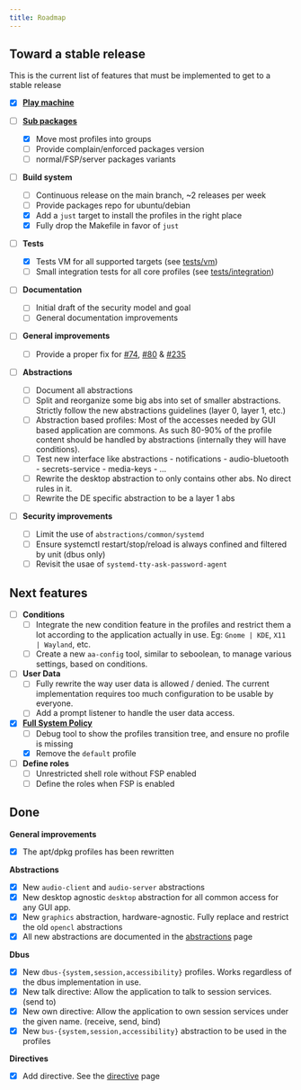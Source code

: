 ```yaml
---
title: Roadmap
---
```


## Toward a stable release

This is the current list of features that must be implemented to get to a stable release

- [x] **[Play machine](https://github.com/roddhjav/play)**

- [ ] **[Sub packages](https://github.com/roddhjav/apparmor.d/issues/464)**
    - [x] Move most profiles into groups
    - [ ] Provide complain/enforced packages version
    - [ ] normal/FSP/server packages variants

- [ ] **Build system**
    - [ ] Continuous release on the main branch, ~2 releases per week
    - [ ] Provide packages repo for ubuntu/debian
    - [x] Add a `just` target to install the profiles in the right place
    - [x] Fully drop the Makefile in favor of `just`

- [ ] **Tests**
    - [x] Tests VM for all supported targets (see [tests/vm](vm.md))
    - [ ] Small integration tests for all core profiles (see [tests/integration](integration.md))

- [ ] **Documentation**
    - [ ] Initial draft of the security model and goal
    - [ ] General documentation improvements

- [ ] **General improvements**
    - [ ] Provide a proper fix for [#74](https://github.com/roddhjav/apparmor.d/issues/74), [#80](https://github.com/roddhjav/apparmor.d/issues/80) & [#235](https://github.com/roddhjav/apparmor.d/issues/235)

- [ ] **Abstractions**
   - [ ] Document all abstractions
   - [ ] Split and reorganize some big abs into set of smaller abstractions.
         Strictly follow the new abstractions guidelines (layer 0, layer 1, etc.)
   - [ ] Abstraction based profiles:
         Most of the accesses needed by GUI based application are commons. As such 80-90% of the profile content should be handled by abstractions (internally they will have conditions).
   - [ ] Test new interface like abstractions
            - notifications
            - audio-bluetooth
            - secrets-service
            - media-keys
            - ...
    - [ ] Rewrite the desktop abstraction to only contains other abs. No direct rules in it.
    - [ ] Rewrite the DE specific abstraction to be a layer 1 abs

- [ ] **Security improvements**
    - [ ] Limit the use of `abstractions/common/systemd`
    - [ ] Ensure systemctl restart/stop/reload is always confined and filtered by unit (dbus only)
    - [ ] Revisit the usae of `systemd-tty-ask-password-agent`

## Next features

- [ ] **Conditions**
    - [ ] Integrate the new condition feature in the profiles and restrict them a lot according to the application actually in use. Eg: `Gnome | KDE`, `X11 | Wayland`, etc.
    - [ ] Create a new `aa-config` tool, similar to seboolean, to manage various settings, based on conditions.

- [ ] **User Data**
    - [ ] Fully rewrite the way user data is allowed / denied. The current implementation requires too much configuration to be usable by everyone.
    - [ ] Add a prompt listener to handle the user data access.

- [x] **[Full System Policy](https://github.com/roddhjav/apparmor.d/issues/252)**
    - [ ] Debug tool to show the profiles transition tree, and ensure no profile is missing
    - [x] Remove the `default` profile

- [ ] **Define roles**
    - [ ] Unrestricted shell role without FSP enabled
    - [ ] Define the roles when FSP is enabled

## Done

**General improvements**

- [x] The apt/dpkg profiles has been rewritten

**Abstractions**

- [x] New `audio-client` and `audio-server` abstractions
- [x] New desktop agnostic `desktop` abstraction for all common access for any GUI app. 
- [x] New `graphics` abstraction, hardware-agnostic. Fully replace and restrict the old `opencl` abstractions
- [x] All new abstractions are documented in the [abstractions](abstractions.md) page

**Dbus**

- [x] New `dbus-{system,session,accessibility}` profiles. Works regardless of the dbus implementation in use.
- [x] New talk directive: Allow the application to talk to session services. (send to)
- [x] New own directive: Allow the application to own session services under the given name. (receive, send, bind)
- [x] New `bus-{system,session,accessibility}` abstraction to be used in the profiles

**Directives**

- [x] Add directive. See the [directive](directives.md) page

